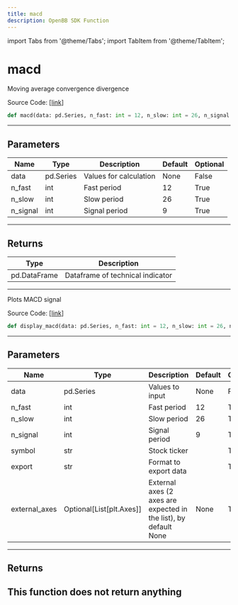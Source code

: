 ```yaml
---
title: macd
description: OpenBB SDK Function
---
```


import Tabs from '@theme/Tabs';
import TabItem from '@theme/TabItem';

# macd

<Tabs>
<TabItem value="model" label="Model" default>

Moving average convergence divergence

Source Code: [[link](https://github.com/OpenBB-finance/OpenBBTerminal/tree/main/openbb_terminal/common/technical_analysis/momentum_model.py#L61)]
```python
def macd(data: pd.Series, n_fast: int = 12, n_slow: int = 26, n_signal: int = 9) -> pd.DataFrame
```
---
## Parameters
| Name | Type | Description | Default | Optional |
| ---- | ---- | ----------- | ------- | -------- |
| data | pd.Series | Values for calculation | None | False |
| n_fast | int | Fast period | 12 | True |
| n_slow | int | Slow period | 26 | True |
| n_signal | int | Signal period | 9 | True |

---
## Returns
| Type | Description |
| ---- | ----------- |
| pd.DataFrame | Dataframe of technical indicator |
---


</TabItem>
<TabItem value="view" label="View">

Plots MACD signal

Source Code: [[link](https://github.com/OpenBB-finance/OpenBBTerminal/tree/main/openbb_terminal/common/technical_analysis/momentum_view.py#L126)]
```python
def display_macd(data: pd.Series, n_fast: int = 12, n_slow: int = 26, n_signal: int = 9, symbol: str = "", export: str = "", external_axes: Optional[List[matplotlib.axes._axes.Axes]] = None) -> None
```
---
## Parameters
| Name | Type | Description | Default | Optional |
| ---- | ---- | ----------- | ------- | -------- |
| data | pd.Series | Values to input | None | False |
| n_fast | int | Fast period | 12 | True |
| n_slow | int | Slow period | 26 | True |
| n_signal | int | Signal period | 9 | True |
| symbol | str | Stock ticker |  | True |
| export | str | Format to export data |  | True |
| external_axes | Optional[List[plt.Axes]] | External axes (2 axes are expected in the list), by default None | None | True |

---
## Returns
This function does not return anything
---


</TabItem>
</Tabs>